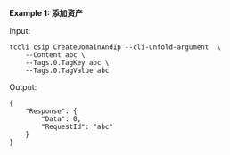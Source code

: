**Example 1: 添加资产**



Input: 

```
tccli csip CreateDomainAndIp --cli-unfold-argument  \
    --Content abc \
    --Tags.0.TagKey abc \
    --Tags.0.TagValue abc
```

Output: 
```
{
    "Response": {
        "Data": 0,
        "RequestId": "abc"
    }
}
```

